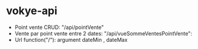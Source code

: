# vokye-api

-  Point vente CRUD: "/api/pointVente"
-  Vente par point vente entre 2 dates: "/api/vueSommeVentesPointVente": 
  - Url function("/"): argument dateMin , dateMax  